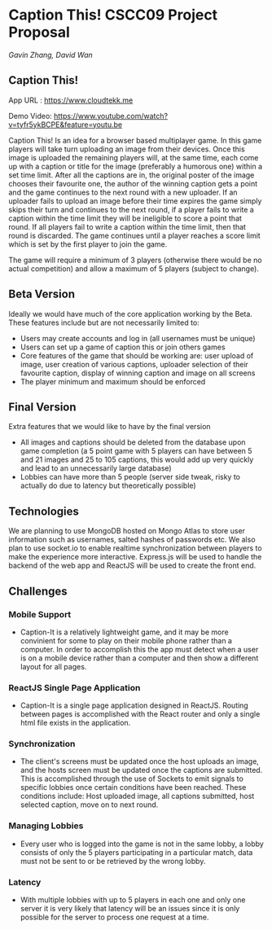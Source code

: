 # **Caption This! CSCC09 Project Proposal**

*Gavin Zhang, David Wan*

## **Caption This!**

App URL : https://www.cloudtekk.me

Demo Video: https://www.youtube.com/watch?v=tyfr5ykBCPE&feature=youtu.be

Caption This! Is an idea for a browser based multiplayer game. In this game players will take turn uploading an image from their devices. Once this image is uploaded the remaining players will, at the same time, each come up with a caption or title for the image (preferably a humorous one) within a set time limit. After all the captions are in, the original poster of the image chooses their favourite one, the author of the winning caption gets a point and the game continues to the next round with a new uploader. If an uploader fails to upload an image before their time expires the game simply skips their turn and continues to the next round, if a player fails to write a caption within the time limit they will be ineligible to score a point that round. If all players fail to write a caption within the time limit, then that round is discarded. The game continues until a player reaches a score limit which is set by the first player to join the game.

The game will require a minimum of 3 players (otherwise there would be no actual competition) and allow a maximum of 5 players (subject to change).

## **Beta Version**

Ideally we would have much of the core application working by the Beta. These features include but are not necessarily limited to:
* Users may create accounts and log in (all usernames must be unique)
* Users can set up a game of caption this or join others games
* Core features of the game that should be working are: user upload of image, user creation of various captions, uploader selection of their favourite caption, display of winning caption and image on all screens
* The player minimum and maximum should be enforced

## **Final Version**
Extra features that we would like to have by the final version
* All images and captions should be deleted from the database upon game completion (a 5 point game with 5 players can have between 5 and 21 images and 25 to 105 captions, this would add up very quickly and lead to an unnecessarily large database)
* Lobbies can have more than 5 people (server side tweak, risky to actually do due to latency but theoretically possible)

## **Technologies**
We are planning to use MongoDB hosted on Mongo Atlas to store user information such as usernames, salted hashes of passwords etc. We also plan to use socket.io to enable realtime synchronization between players to make the experience more interactive. Express.js will be used to handle the backend of the web app and ReactJS will be used to create the front end.

## **Challenges**
### Mobile Support
* Caption-It is a relatively lightweight game, and it may be more convinient for some to play on their mobile phone rather than a computer. In order to accomplish this the app must detect when a user is on a mobile device rather than a computer and then show a different layout for all pages.
### ReactJS Single Page Application
* Caption-It is a single page application designed in ReactJS. Routing between pages is accomplished with the React router and only a single html file exists in the application.
### Synchronization
* The client's screens must be updated once the host uploads an image, and the hosts screen must be updated once the captions are submitted. This is accomplished through the use of Sockets to emit signals to specific lobbies once certain conditions have been reached. These conditions include: Host uploaded image, all captions submitted, host selected caption, move on to next round.
### Managing Lobbies
* Every user who is logged into the game is not in the same lobby, a lobby consists of only the 5 players participating in a particular match, data must not be sent to or be retrieved by the wrong lobby.
### Latency
* With multiple lobbies with up to 5 players in each one and only one server it is very likely that latency will be an issues since it is only possible for the server to process one request at a time.
